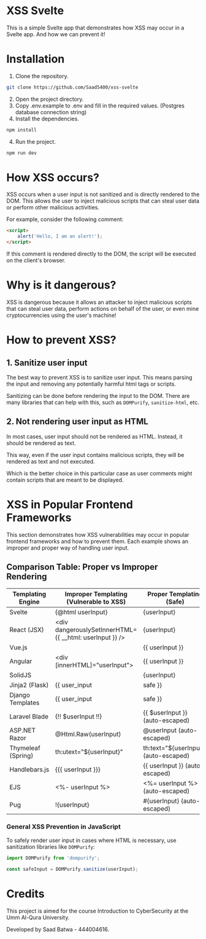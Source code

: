 # XSS Svelte

This is a simple Svelte app that demonstrates how XSS may occur in a Svelte app. And how we can prevent it!

# Installation

1. Clone the repository.

```bash
git clone https://github.com/Saad5400/xss-svelte
```

2. Open the project directory.
3. Copy .env.example to .env and fill in the required values. (Postgres database connection string)
4. Install the dependencies.

```bash
npm install
```

4. Run the project.

```bash
npm run dev
```

# How XSS occurs?

XSS occurs when a user input is not sanitized and is directly rendered to the DOM. This allows the user to inject
malicious scripts that can steal user data or perform other malicious activities.

For example, consider the following comment:

```html
<script>
	alert('Hello, I am an alert!');
</script>
```

If this comment is rendered directly to the DOM, the script will be executed on the client's browser.

# Why is it dangerous?

XSS is dangerous because it allows an attacker to inject malicious scripts that can steal user data, perform actions on
behalf of the user, or even mine cryptocurrencies using the user's machine!

# How to prevent XSS?

## 1. Sanitize user input

The best way to prevent XSS is to sanitize user input. This means parsing the input and removing any potentially harmful
html tags or scripts.

Sanitizing can be done before rendering the input to the DOM. There are many libraries that can help with this, such as
`DOMPurify`, `sanitize-html`, etc.

## 2. Not rendering user input as HTML

In most cases, user input should not be rendered as HTML. Instead, it should be rendered as text.

This way, even if the
user input contains malicious scripts, they will be rendered as text and not executed.

Which is the better choice in this particular case as user comments might contain scripts that are meant to be
displayed.

# XSS in Popular Frontend Frameworks

This section demonstrates how XSS vulnerabilities may occur in popular frontend frameworks and how to prevent them. Each example shows an improper and proper way of handling user input.

## Comparison Table: Proper vs Improper Rendering

Templating Engine      | Improper Templating (Vulnerable to XSS) | Proper Templating (Safe)
---------------------- | -------------------------------------- | -------------------------
Svelte                | {@html userInput}                      | {userInput}
React (JSX)          | <div dangerouslySetInnerHTML={{ __html: userInput }} /> | <div>{userInput}</div>
Vue.js               | <div v-html="userInput"></div>          | <div>{{ userInput }}</div>
Angular              | <div [innerHTML]="userInput"></div>     | <div>{{ userInput }}</div>
SolidJS              | <div innerHTML={userInput}></div>       | <div>{userInput}</div>
Jinja2 (Flask)       | {{ user_input|safe }}                  | {{ user_input }} (auto-escaped)
Django Templates     | {{ user_input|safe }}                  | {{ user_input }} (auto-escaped)
Laravel Blade        | {!! $userInput !!}                      | {{ $userInput }} (auto-escaped)
ASP.NET Razor        | @Html.Raw(userInput)                    | @userInput (auto-escaped)
Thymeleaf (Spring)   | th:utext="${userInput}"                 | th:text="${userInput}" (auto-escaped)
Handlebars.js        | {{{ userInput }}}                      | {{ userInput }} (auto-escaped)
EJS                 | <%- userInput %>                        | <%= userInput %> (auto-escaped)
Pug                 | !{userInput}                            | #{userInput} (auto-escaped)

### General XSS Prevention in JavaScript
To safely render user input in cases where HTML is necessary, use sanitization libraries like `DOMPurify`:

```js
import DOMPurify from 'dompurify';

const safeInput = DOMPurify.sanitize(userInput);
```

# Credits

This project is aimed for the course Introduction to CyberSecurity at the Umm Al-Qura University.

Developed by Saad Batwa - 444004616.
